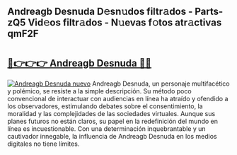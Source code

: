 ## Andreagb Desnuda D𝚎sn𝚞dos filtr𝚊dos - Parts-zQ5 Vid𝚎os filtr𝚊dos - N𝚞evas f𝚘tos atr𝚊ctivas qmF2F

# <h2><a href="http://mb8x1g.tromn.icu/?c=Andreagb+Desnuda">🔗👉👉👉 Andreagb Desnuda 🔗🔗</a></h2>

[![Andreagb Desnuda nuevo](https://i.imgur.com/pEAQMta.gif)](http://mb8x1g.tromn.icu/?c=Andreagb+Desnuda)
Andreagb Desnuda, un personaje multifacético y polémico, se resiste a la simple descripción. Su método poco convencional de interactuar con audiencias en línea ha atraído y ofendido a los observadores, estimulando debates sobre el consentimiento, la moralidad y las complejidades de las sociedades virtuales. Aunque sus planes futuros no están claros, su papel en la redefinición del mundo en línea es incuestionable. Con una determinación inquebrantable y un cautivador innegable, la influencia de Andreagb Desnuda en los medios digitales no tiene límites.
